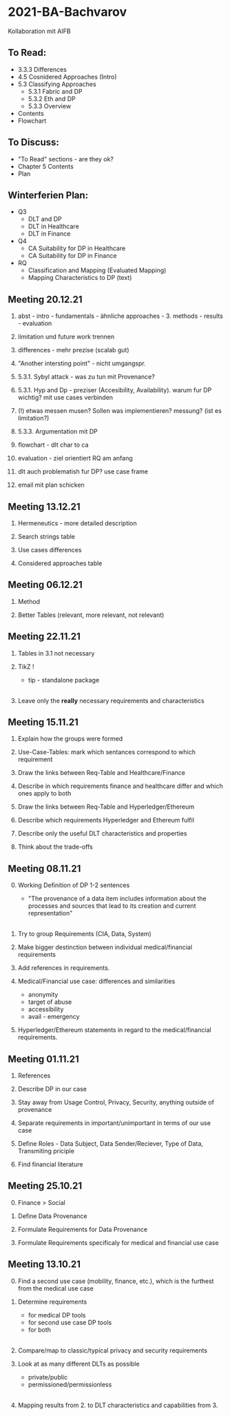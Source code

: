 # 2021-BA-Bachvarov

Kollaboration mit AIFB

To Read:
-
- 3.3.3 Differences 
- 4.5 Cosnidered Approaches (Intro)
- 5.3 Classifying Approaches
	- 5.3.1 Fabric and DP
	- 5.3.2 Eth and DP
	- 5.3.3 Overview
- Contents
- Flowchart

To Discuss:
-
- "To Read" sections - are they ok?
- Chapter 5 Contents
- Plan

Winterferien Plan: 
-
- Q3
	- DLT and DP
	- DLT in Healthcare
	- DLT in Finance
- Q4
	- CA Suitability for DP in Healthcare
	- CA Suitability for DP in Finance
- RQ
	- Classification and Mapping (Evaluated Mapping)
	- Mapping Characteristics to DP (text)


## Meeting 20.12.21 ##

1. abst - intro - fundamentals - ähnliche approaches - 3. methods - results - evaluation

2. limitation und future work trennen

3. differences - mehr prezise (scalab gut)

4. "Another intersting point" - nicht umgangspr.

5. 5.3.1. Sybyl attack - was zu tun mit Provenance?

6. 5.3.1. Hyp and Dp - preziser (Accesibility, Availability). warum fur DP wichtig? mit use cases verbinden

7. (!) etwas messen musen? Sollen was implementieren? messung? (ist es limitation?)

8. 5.3.3. Argumentation mit DP

9. flowchart - dlt char to ca

10. evaluation - ziel orientiert RQ am anfang

11. dlt auch problematish fur DP? use case frame

12. email mit plan schicken

## Meeting 13.12.21 ##

1. Hermeneutics - more detailed description

2. Search strings table

3. Use cases differences

4. Considered approaches table

## Meeting 06.12.21 ##

1. Method

2. Better Tables (relevant, more relevant, not relevant)


## Meeting 22.11.21 ##

1. Tables in 3.1 not necessary

2. TikZ !
	- tip - standalone package
	<br />
3. Leave only the **really** necessary requirements and characteristics


## Meeting 15.11.21 ##

1. Explain how the groups were formed

2. Use-Case-Tables: mark which sentances correspond to which requirement 

3. Draw the links between Req-Table and Healthcare/Finance

4. Describe in which requirements finance and healthcare differ and which ones apply to both

5. Draw the links between Req-Table and Hyperledger/Ethereum

6. Describe which requirements Hyperledger and Ethereum fulfil

7. Describe only the useful DLT characteristics and properties

8. Think about the trade-offs 


## Meeting 08.11.21 ##

0. Working Definition of DP 1-2 sentences
	- "The provenance of a data item includes information about the processes and sources that lead to its creation and current representation"
	<br />
1. Try to group Requirements (CIA, Data, System)

2. Make bigger destinction between individual medical/financial requirements

3. Add references in requirements. 

4. Medical/Financial use case: differences and similarities 
	- anonymity
	- target of abuse
	- accessibility
	- avail - emergency

5. Hyperledger/Ethereum statements in regard to the medical/financial requirements.

## Meeting 01.11.21 ##

1. References

2. Describe DP in our case

3. Stay away from Usage Control, Privacy, Security, anything outside of provenance

4. Separate requirements in important/unimportant in terms of our use case

5. Define Roles - Data Subject, Data Sender/Reciever, Type of Data, Transmiting priciple

6. Find financial literature

## Meeting 25.10.21 ##

0. Finance > Social

1. Define Data Provenance

2. Formulate Requirements for Data Provenance

3. Formulate Requirements specificaly for medical and financial use case

## Meeting 13.10.21 ##

0. Find a second use case (mobility, finance, etc.), which is the furthest from the medical use case

1. Determine requirements
	- for medical DP tools
	- for second use case DP tools
	- for both
	<br />
2. Compare/map to classic/typical privacy and security requirements

3. Look at as many different DLTs as possible
	- private/public
	- permissioned/permissionless
	<br />
4. Mapping results from 2. to DLT characteristics and capabilities from 3.
